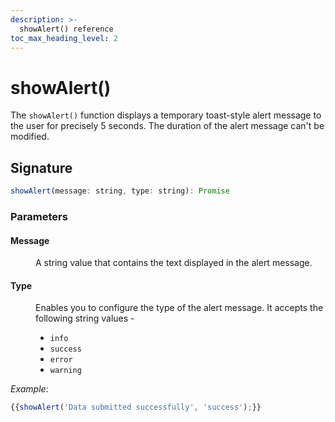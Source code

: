 ```yaml
---
description: >-
  showAlert() reference
toc_max_heading_level: 2
---
```

# showAlert()

The `showAlert()` function displays a temporary toast-style alert message to the user for precisely 5 seconds. The duration of the alert message can't be modified.


## Signature

```javascript
showAlert(message: string, type: string): Promise
```

### Parameters

#### Message

<dd>

A string value that contains the text displayed in the alert message.

</dd>

#### Type

<dd>

Enables you to configure the type of the alert message. It accepts the following string values - 

- `info`
- `success`
- `error`
- `warning`

</dd>

*Example*:
```javascript
{{showAlert('Data submitted successfully', 'success');}}
```